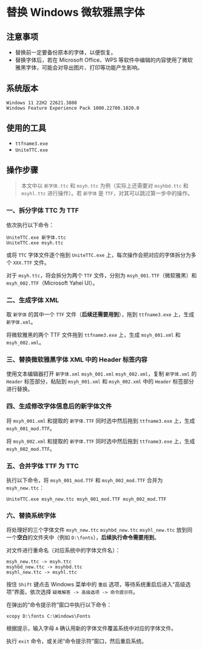 # 替换 Windows 微软雅黑字体

## 注意事项

- 替换前一定要备份原本的字体，以便恢复。
- 替换字体后，若在 Microsoft Office、WPS 等软件中编辑的内容使用了微软雅黑字体，可能会对导出图片、打印等功能产生影响。

## 系统版本

```text
Windows 11 22H2 22621.3880
Windows Feature Experience Pack 1000.22700.1020.0
```

## 使用的工具

- `ttfname3.exe`
- `UniteTTC.exe`

## 操作步骤

> 本文中以 `新字体.ttc` 和 `msyh.ttc` 为例（实际上还需要对 `msyhbd.ttc` 和 `msyhl.ttc` 进行操作）。若 `新字体` 是 `TTF`，对其可以跳过第一步中的操作。

### 一、拆分字体 TTC 为 TTF

依次执行以下命令：

```text
UniteTTC.exe 新字体.ttc
UniteTTC.exe msyh.ttc
```

或将 `TTC` 字体文件逐个拖到 `UniteTTC.exe` 上，每次操作会把对应的字体拆分为多个 `XXX.TTF` 文件。

对于 `msyh.ttc`，将会拆分为两个 `TTF` 文件，分别为 `msyh_001.TTF`（微软雅黑）和 `msyh_002.TTF`（Microsoft Yahei UI）。

### 二、生成字体 XML

取 `新字体` 的其中一个 `TTF` 文件（**后续还需要用到**），拖到 `ttfname3.exe` 上，生成 `新字体.xml`。

将微软雅黑的两个 TTF 文件拖到 `ttfname3.exe` 上，生成 `msyh_001.xml` 和 `msyh_002.xml`。

### 三、替换微软雅黑字体 XML 中的 Header 标签内容

使用文本编辑器打开 `新字体.xml` `msyh_001.xml` `msyh_002.xml`，复制 `新字体.xml` 的 `Header` 标签部分，粘贴到 `msyh_001.xml` 和 `msyh_002.xml` 中的 `Header` 标签部分进行替换。

### 四、生成修改字体信息后的新字体文件

将 `msyh_001.xml` 和提取的 `新字体.TTF` 同时选中然后拖到 `ttfname3.exe` 上，生成 `msyh_001_mod.TTF`。

将 `msyh_002.xml` 和提取的 `新字体.TTF` 同时选中然后拖到 `ttfname3.exe` 上，生成 `msyh_002_mod.TTF`。

### 五、合并字体 TTF 为 TTC

执行以下命令，将 `msyh_001_mod.TTF` 和 `msyh_002_mod.TTF` 合并为 `msyh_new.ttc`：

```text
UniteTTC.exe msyh_new.ttc msyh_001_mod.TTF msyh_002_mod.TTF
```

### 六、替换系统字体

将处理好的三个字体文件 `msyh_new.ttc` `msyhbd_new.ttc` `msyhl_new.ttc` 放到同一个**空白**的文件夹中（例如 `D:\fonts`），**后续执行命令需要用到**。

对文件进行重命名（对应系统中的字体文件名）：

```text
msyh_new.ttc -> msyh.ttc
msyhbd_new.ttc -> msyhbd.ttc
msyhl_new.ttc -> msyhl.ttc
```

按住 `Shift` 键点击 Windows 菜单中的 `重启` 选项，等待系统重启后进入“高级选项”界面，依次选择 `疑难解答 -> 高级选项 -> 命令提示符`。

在弹出的“命令提示符”窗口中执行以下命令：

```text
xcopy D:\fonts C:\Windows\Fonts
```

根据提示，输入字母 `A` 确认用新的字体文件覆盖系统中对应的字体文件。

执行 `exit` 命令，或关闭“命令提示符”窗口，然后重启系统。
